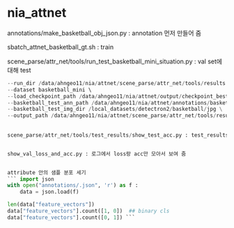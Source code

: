 # nia_attnet 

annotations/make_basketball_obj_json.py : annotation 먼저 만들어 줌  


sbatch_attnet_basketball_gt.sh : train  


scene_parse/attr_net/tools/run_test_basketball_mini_situation.py : val set에 대해 test


``` python tools/run_test_basketball_mini_situation.py \
--run_dir /data/ahngeo11/nia/attnet/scene_parse/attr_net/tools/results \
--dataset basketball_mini \   
--load_checkpoint_path /data/ahngeo11/nia/attnet/output/checkpoint_best.pt \
--basketball_test_ann_path /data/ahngeo11/nia/attnet/annotations/basketball_mini_obj_situation.json \
--basketball_test_img_dir /local_datasets/detectron2/basketball/jpg \
--output_path /data/ahngeo11/nia/attnet/scene_parse/attr_net/tools/results/basketball_mini_gt_train_situation.json --split_id 960 --batch_size 6 ```        
    
    
scene_parse/attr_net/tools/test_results/show_test_acc.py : test_results/에 저장되는 output json 파일에서 test acc 알려 줌, 지금은 binary cls로만 되어 있어서 수정해서 사용 필요    


show_val_loss_and_acc.py : 로그에서 loss랑 acc만 모아서 보여 줌    


attribute 안의 샘플 분포 세기     
``` import json
with open("annotations/.json", 'r') as f :
	data = json.load(f)

len(data["feature_vectors"])
data["feature_vectors"].count([1, 0])  ## binary cls
data["feature_vectors"].count([0, 1]) ``` 

